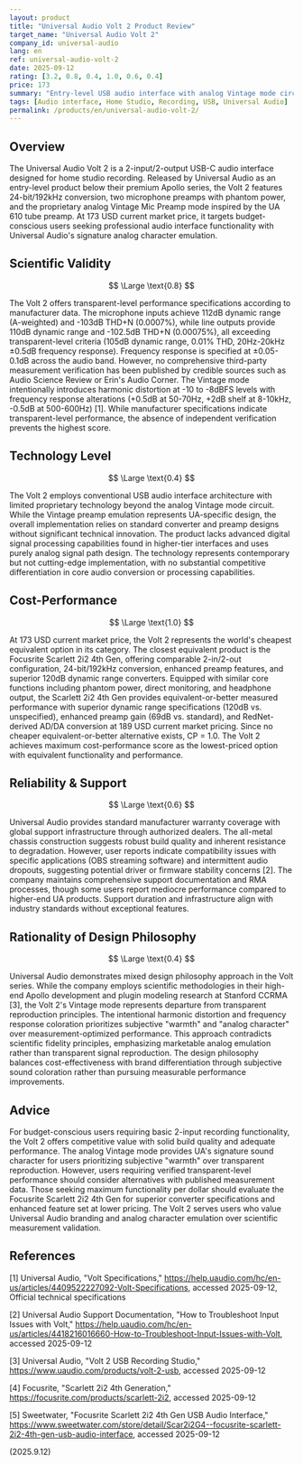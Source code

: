 ```yaml
---
layout: product
title: "Universal Audio Volt 2 Product Review"
target_name: "Universal Audio Volt 2"
company_id: universal-audio
lang: en
ref: universal-audio-volt-2
date: 2025-09-12
rating: [3.2, 0.8, 0.4, 1.0, 0.6, 0.4]
price: 173
summary: "Entry-level USB audio interface with analog Vintage mode circuit, representing the cheapest equivalent option in its category with transparent-level manufacturer specifications but limited third-party verification."
tags: [Audio interface, Home Studio, Recording, USB, Universal Audio]
permalink: /products/en/universal-audio-volt-2/
---
```

## Overview

The Universal Audio Volt 2 is a 2-input/2-output USB-C audio interface designed for home studio recording. Released by Universal Audio as an entry-level product below their premium Apollo series, the Volt 2 features 24-bit/192kHz conversion, two microphone preamps with phantom power, and the proprietary analog Vintage Mic Preamp mode inspired by the UA 610 tube preamp. At 173 USD current market price, it targets budget-conscious users seeking professional audio interface functionality with Universal Audio's signature analog character emulation.

## Scientific Validity

$$ \Large \text{0.8} $$

The Volt 2 offers transparent-level performance specifications according to manufacturer data. The microphone inputs achieve 112dB dynamic range (A-weighted) and -103dB THD+N (0.0007%), while line outputs provide 110dB dynamic range and -102.5dB THD+N (0.00075%), all exceeding transparent-level criteria (105dB dynamic range, 0.01% THD, 20Hz-20kHz ±0.5dB frequency response). Frequency response is specified at ±0.05-0.1dB across the audio band. However, no comprehensive third-party measurement verification has been published by credible sources such as Audio Science Review or Erin's Audio Corner. The Vintage mode intentionally introduces harmonic distortion at -10 to -8dBFS levels with frequency response alterations (+0.5dB at 50-70Hz, +2dB shelf at 8-10kHz, -0.5dB at 500-600Hz) [1]. While manufacturer specifications indicate transparent-level performance, the absence of independent verification prevents the highest score.

## Technology Level

$$ \Large \text{0.4} $$

The Volt 2 employs conventional USB audio interface architecture with limited proprietary technology beyond the analog Vintage mode circuit. While the Vintage preamp emulation represents UA-specific design, the overall implementation relies on standard converter and preamp designs without significant technical innovation. The product lacks advanced digital signal processing capabilities found in higher-tier interfaces and uses purely analog signal path design. The technology represents contemporary but not cutting-edge implementation, with no substantial competitive differentiation in core audio conversion or processing capabilities.

## Cost-Performance

$$ \Large \text{1.0} $$

At 173 USD current market price, the Volt 2 represents the world's cheapest equivalent option in its category. The closest equivalent product is the Focusrite Scarlett 2i2 4th Gen, offering comparable 2-in/2-out configuration, 24-bit/192kHz conversion, enhanced preamp features, and superior 120dB dynamic range converters. Equipped with similar core functions including phantom power, direct monitoring, and headphone output, the Scarlett 2i2 4th Gen provides equivalent-or-better measured performance with superior dynamic range specifications (120dB vs. unspecified), enhanced preamp gain (69dB vs. standard), and RedNet-derived AD/DA conversion at 189 USD current market pricing. Since no cheaper equivalent-or-better alternative exists, CP = 1.0. The Volt 2 achieves maximum cost-performance score as the lowest-priced option with equivalent functionality and performance.

## Reliability & Support

$$ \Large \text{0.6} $$

Universal Audio provides standard manufacturer warranty coverage with global support infrastructure through authorized dealers. The all-metal chassis construction suggests robust build quality and inherent resistance to degradation. However, user reports indicate compatibility issues with specific applications (OBS streaming software) and intermittent audio dropouts, suggesting potential driver or firmware stability concerns [2]. The company maintains comprehensive support documentation and RMA processes, though some users report mediocre performance compared to higher-end UA products. Support duration and infrastructure align with industry standards without exceptional features.

## Rationality of Design Philosophy

$$ \Large \text{0.4} $$

Universal Audio demonstrates mixed design philosophy approach in the Volt series. While the company employs scientific methodologies in their high-end Apollo development and plugin modeling research at Stanford CCRMA [3], the Volt 2's Vintage mode represents departure from transparent reproduction principles. The intentional harmonic distortion and frequency response coloration prioritizes subjective "warmth" and "analog character" over measurement-optimized performance. This approach contradicts scientific fidelity principles, emphasizing marketable analog emulation rather than transparent signal reproduction. The design philosophy balances cost-effectiveness with brand differentiation through subjective sound coloration rather than pursuing measurable performance improvements.

## Advice

For budget-conscious users requiring basic 2-input recording functionality, the Volt 2 offers competitive value with solid build quality and adequate performance. The analog Vintage mode provides UA's signature sound character for users prioritizing subjective "warmth" over transparent reproduction. However, users requiring verified transparent-level performance should consider alternatives with published measurement data. Those seeking maximum functionality per dollar should evaluate the Focusrite Scarlett 2i2 4th Gen for superior converter specifications and enhanced feature set at lower pricing. The Volt 2 serves users who value Universal Audio branding and analog character emulation over scientific measurement validation.

## References

[1] Universal Audio, "Volt Specifications," https://help.uaudio.com/hc/en-us/articles/4409522227092-Volt-Specifications, accessed 2025-09-12, Official technical specifications

[2] Universal Audio Support Documentation, "How to Troubleshoot Input Issues with Volt," https://help.uaudio.com/hc/en-us/articles/4418216016660-How-to-Troubleshoot-Input-Issues-with-Volt, accessed 2025-09-12

[3] Universal Audio, "Volt 2 USB Recording Studio," https://www.uaudio.com/products/volt-2-usb, accessed 2025-09-12

[4] Focusrite, "Scarlett 2i2 4th Generation," https://focusrite.com/products/scarlett-2i2, accessed 2025-09-12

[5] Sweetwater, "Focusrite Scarlett 2i2 4th Gen USB Audio Interface," https://www.sweetwater.com/store/detail/Scar2i2G4--focusrite-scarlett-2i2-4th-gen-usb-audio-interface, accessed 2025-09-12

(2025.9.12)